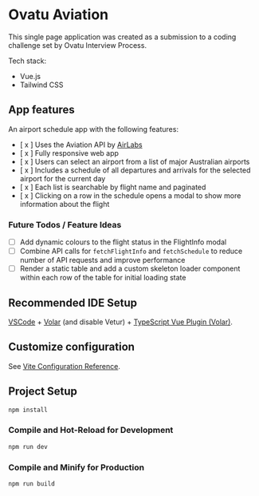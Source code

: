 # Ovatu Aviation

This single page application was created as a submission to a coding challenge set by Ovatu Interview Process.

Tech stack:

- Vue.js
- Tailwind CSS

## App features

An airport schedule app with the following features:

- [ x ] Uses the Aviation API by [AirLabs](https://airlabs.co/)
- [ x ] Fully responsive web app
- [ x ] Users can select an airport from a list of major Australian airports
- [ x ] Includes a schedule of all departures and arrivals for the selected airport for the current day
- [ x ] Each list is searchable by flight name and paginated
- [ x ] Clicking on a row in the schedule opens a modal to show more information about the flight

### Future Todos / Feature Ideas

- [ ] Add dynamic colours to the flight status in the FlightInfo modal
- [ ] Combine API calls for `fetchFlightInfo` and `fetchSchedule` to reduce number of API requests and improve performance
- [ ] Render a static table and add a custom skeleton loader component within each row of the table for initial loading state

## Recommended IDE Setup

[VSCode](https://code.visualstudio.com/) + [Volar](https://marketplace.visualstudio.com/items?itemName=Vue.volar) (and disable Vetur) + [TypeScript Vue Plugin (Volar)](https://marketplace.visualstudio.com/items?itemName=Vue.vscode-typescript-vue-plugin).

## Customize configuration

See [Vite Configuration Reference](https://vitejs.dev/config/).

## Project Setup

```sh
npm install
```

### Compile and Hot-Reload for Development

```sh
npm run dev
```

### Compile and Minify for Production

```sh
npm run build
```
